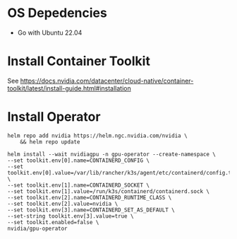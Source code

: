 # OS Depedencies
- Go with Ubuntu 22.04

# Install Container Toolkit

See https://docs.nvidia.com/datacenter/cloud-native/container-toolkit/latest/install-guide.html#installation

# Install Operator
```
helm repo add nvidia https://helm.ngc.nvidia.com/nvidia \
    && helm repo update
```

```
helm install --wait nvidiagpu -n gpu-operator --create-namespace \
--set toolkit.env[0].name=CONTAINERD_CONFIG \
--set toolkit.env[0].value=/var/lib/rancher/k3s/agent/etc/containerd/config.toml \
--set toolkit.env[1].name=CONTAINERD_SOCKET \
--set toolkit.env[1].value=/run/k3s/containerd/containerd.sock \
--set toolkit.env[2].name=CONTAINERD_RUNTIME_CLASS \
--set toolkit.env[2].value=nvidia \
--set toolkit.env[3].name=CONTAINERD_SET_AS_DEFAULT \
--set-string toolkit.env[3].value=true \
--set toolkit.enabled=false \
nvidia/gpu-operator
```
